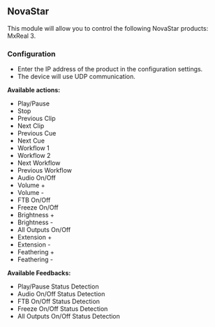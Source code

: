 ## NovaStar

This module will allow you to control the following NovaStar products: MxReal 3.

### Configuration

- Enter the IP address of the product in the configuration settings.
- The device will use UDP communication.

**Available actions:**

- Play/Pause
- Stop
- Previous Clip
- Next Clip
- Previous Cue
- Next Cue
- Workflow 1
- Workflow 2
- Next Workflow
- Previous Workflow
- Audio On/Off
- Volume +
- Volume -
- FTB On/Off
- Freeze On/Off
- Brightness +
- Brightness -
- All Outputs On/Off
- Extension +
- Extension -
- Feathering +
- Feathering -

**Available Feedbacks:**

- Play/Pause Status Detection
- Audio On/Off Status Detection
- FTB On/Off Status Detection
- Freeze On/Off Status Detection
- All Outputs On/Off Status Detection

